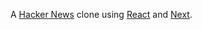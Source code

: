 A [Hacker News](https://news.ycombinator.com/) clone using [React](https://reactjs.org/) and [Next](https://nextjs.org/).
